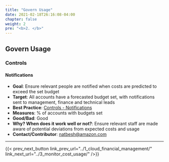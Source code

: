 ```yaml
---
title: "Govern Usage"
date: 2021-02-18T26:16:08-04:00
chapter: false
weight: 2
pre: "<b>2. </b>"
---
```



## Govern Usage

### Controls
#### Notifications
 - **Goal**: Ensure relevant people are notified when costs are predicted to exceed the set budget
 - **Target**: All accounts have a forecasted budget set, with notifications sent to management, finance and technical leads
 - **Best Practice**: [Controls - Notifications](https://docs.aws.amazon.com/wellarchitected/latest/cost-optimization-pillar/governance.html)
  - **Measures**: % of accounts with budgets set
 - **Good/Bad**: Good
 - **Why? When does it work well or not?**: Ensure relevant staff are made aware of potential deviations from expected costs and usage
 - **Contact/Contributor**: natbesh@amazon.com


---




{{< prev_next_button link_prev_url="../1_cloud_financial_management/" link_next_url="../3_monitor_cost_usage/" />}}

